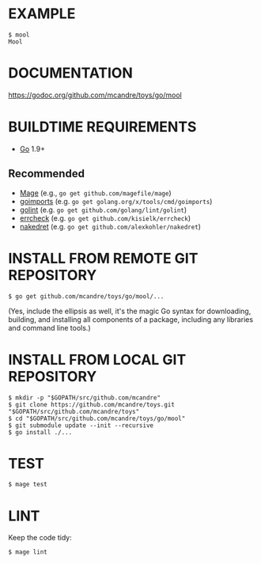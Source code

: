 # EXAMPLE

```
$ mool
Mool
```

# DOCUMENTATION

https://godoc.org/github.com/mcandre/toys/go/mool

# BUILDTIME REQUIREMENTS

* [Go](http://golang.org/) 1.9+

## Recommended

* [Mage](https://magefile.org/) (e.g., `go get github.com/magefile/mage`)
* [goimports](https://godoc.org/golang.org/x/tools/cmd/goimports) (e.g. `go get golang.org/x/tools/cmd/goimports`)
* [golint](https://github.com/golang/lint) (e.g. `go get github.com/golang/lint/golint`)
* [errcheck](https://github.com/kisielk/errcheck) (e.g. `go get github.com/kisielk/errcheck`)
* [nakedret](https://github.com/alexkohler/nakedret) (e.g. `go get github.com/alexkohler/nakedret`)

# INSTALL FROM REMOTE GIT REPOSITORY

```console
$ go get github.com/mcandre/toys/go/mool/...
```

(Yes, include the ellipsis as well, it's the magic Go syntax for downloading, building, and installing all components of a package, including any libraries and command line tools.)

# INSTALL FROM LOCAL GIT REPOSITORY

```console
$ mkdir -p "$GOPATH/src/github.com/mcandre"
$ git clone https://github.com/mcandre/toys.git "$GOPATH/src/github.com/mcandre/toys"
$ cd "$GOPATH/src/github.com/mcandre/toys/go/mool"
$ git submodule update --init --recursive
$ go install ./...
```

# TEST

```console
$ mage test
```

# LINT

Keep the code tidy:

```console
$ mage lint
```
